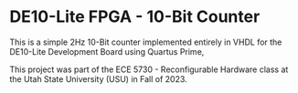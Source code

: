 # DE10-Lite FPGA - 10-Bit Counter

This is a simple 2Hz 10-Bit counter implemented entirely in VHDL for the DE10-Lite Development Board using Quartus Prime,

This project was part of the ECE 5730 - Reconfigurable Hardware class at the Utah State University (USU) in Fall of 2023.